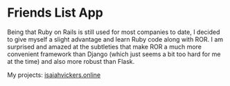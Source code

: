 # Friends List App

Being that Ruby on Rails is still used for most companies to date, I decided to give myself a slight advantage and learn Ruby code along with ROR. I am surprised and amazed at the subtleties that make ROR a much more convenient framework than Django (which just seems a bit too hard for me at the time) and also more robust than Flask.


My projects: [isaiahvickers.online](http://isaiahvickers.online)